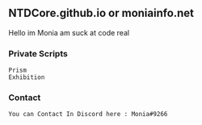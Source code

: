 ## NTDCore.github.io or moniainfo.net

Hello im Monia am suck at code real


### Private Scripts

```
Prism
Exhibition
```

### Contact

```
You can Contact In Discord here : Monia#9266
```
